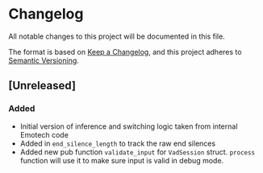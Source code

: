 # Changelog

All notable changes to this project will be documented in this file.

The format is based on [Keep a Changelog](https://keepachangelog.com/en/1.1.0/),
and this project adheres to [Semantic Versioning](https://semver.org/spec/v2.0.0.html).

## [Unreleased]
### Added
- Initial version of inference and switching logic taken from internal Emotech
code
- Added in `end_silence_length` to track the raw end silences
- Added new pub function `validate_input` for `VadSession` struct. `process` function will use it to make sure input is valid in debug mode.
